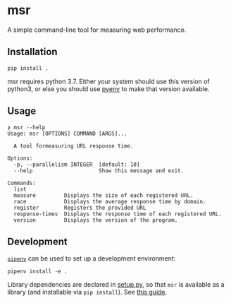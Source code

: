 # msr

A simple command-line tool for measuring web performance.

## Installation

```
pip install .
```

msr requires python 3.7. Either your system should use this version of python3, or else you should use [pyenv](https://github.com/pyenv/pyenv) to make that version available.


## Usage
```
❯ msr --help
Usage: msr [OPTIONS] COMMAND [ARGS]...

  A tool formeasuring URL response time.

Options:
  -p, --parallelism INTEGER  [default: 10]
  --help                     Show this message and exit.

Commands:
  list
  measure         Displays the size of each registered URL.
  race            Displays the average response time by domain.
  register        Registers the provided URL
  response-times  Displays the response time of each registered URL.
  version         Displays the version of the program.
  ```

  ## Development

[`pipenv`](https://pipenv.pypa.io/en/latest/) can be used to set up a development environment:

```
pipenv install -e .
```

Library dependencies are declared in [setup.py](./setup.py), so that `msr` is available as a library (and installable via `pip install`). See [this guide](https://pipenv.pypa.io/en/latest/advanced/#pipfile-vs-setup-py).